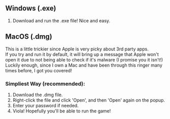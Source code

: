 ## Windows (.exe)
1. Download and run the .exe file! Nice and easy.

## MacOS (.dmg)
This is a little trickier since Apple is very picky about 3rd party apps.  
If you try and run it by default, it will bring up a message that Apple won't open it due to not being able to check if it's malware (I promise you it isn't!)  
Luckily enough, since I own a Mac and have been through this ringer many times before, I got you covered!  
### Simpliest Way (recommended):
1. Download the .dmg file.
2. Right-click the file and click 'Open', and then 'Open' again on the popup.
3. Enter your password if needed.
4. Viola! Hopefully you'll be able to run the game!
